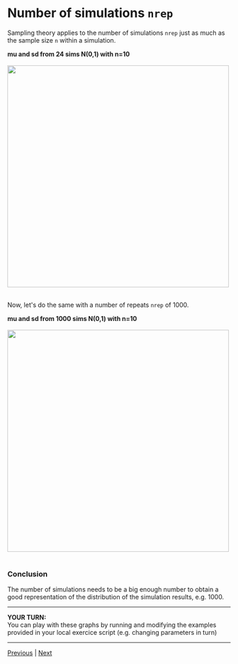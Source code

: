 # Number of simulations `nrep`

Sampling theory applies to the number of simulations `nrep` just as much as the sample size `n` within a simulation.

**mu and sd from 24 sims N(0,1) with n=10**  
<br/>
<img src="./assets/musd-24-10-N01.png" width="500">  
<br/>

Now, let's do the same with a number of repeats `nrep` of 1000.  

**mu and sd from 1000 sims N(0,1) with n=10**   
<br/>
<img src="./assets/1000hist10N01.png" width="500">  
<br/>


### Conclusion  
The number of simulations needs to be a big enough number to obtain a good representation of the distribution of the simulation results, e.g. 1000. 

***

**YOUR TURN:**  
You can play with these graphs by running and modifying the examples provided in your local exercice script (e.g. changing parameters in turn)
 

***

[Previous](./sample-size-n.md) | [Next](./dry-rule.md)
